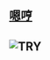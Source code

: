 ## [嗯哼](http://baidu.com)
## ![TRY](http://r.photo.store.qq.com/psb?/V14UVIPH2fOBeM/x6g0Y4nQzKUtzS4LUkOXg951BNaymy4EEXBGxja*PBk!/r/dG4BAAAAAAAA)
